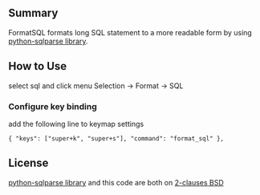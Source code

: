 ## Summary

FormatSQL formats long SQL statement to a more readable form by using [python-sqlparse library](http://code.google.com/p/python-sqlparse/).


## How to Use

select sql and click menu Selection -> Format -> SQL


### Configure key binding

add the following line to keymap settings

	{ "keys": ["super+k", "super+s"], "command": "format_sql" },


## License

[python-sqlparse library](http://code.google.com/p/python-sqlparse/) and this code are both on [2-clauses BSD](http://www.opensource.org/licenses/bsd-license.php)